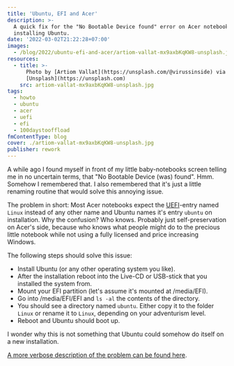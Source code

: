 ```yaml
---
title: 'Ubuntu, EFI and Acer'
description: >-
  A quick fix for the "No Bootable Device found" error on Acer notebooks after
  installing Ubuntu.
date: '2022-03-02T21:22:28+07:00'
images:
  - /blog/2022/ubuntu-efi-and-acer/artiom-vallat-mx9axbKqKW8-unsplash.jpg
resources:
  - title: >-
      Photo by [Artiom Vallat](https://unsplash.com/@virussinside) via
      [Unsplash](https://unsplash.com)
    src: artiom-vallat-mx9axbKqKW8-unsplash.jpg
tags:
  - howto
  - ubuntu
  - acer
  - uefi
  - efi
  - 100daystooffload
fmContentType: blog
cover: ./artiom-vallat-mx9axbKqKW8-unsplash.jpg
publisher: rework
---
```


A while ago I found myself in front of my little baby-notebooks screen telling me in no uncertain terms, that "No Bootable Device (was) found". Hmm. Somehow I remembered that. I also remembered that it's just a little renaming routine that would solve this annoying issue.

The problem in short: Most Acer notebooks expect the [UEFI](https://en.wikipedia.org/wiki/EFI_system_partition)-entry named `Linux` instead of any other name and Ubuntu names it's entry `ubuntu` on installation. Why the confusion? Who knows. Probably just self-preservation on Acer's side, because who knows what people might do to the precious little notebook while not using a fully licensed and price increasing Windows.

The following steps should solve this issue:

*   Install Ubuntu (or any other operating system you like).
*   After the installation reboot into the Live-CD or USB-stick that you installed the system from.
*   Mount your EFI partition (let's assume it's mounted at /media/EFI).
*   Go into /media/EFI/EFI and `ls -al` the contents of the directory.
*   You should see a directory named `ubuntu`. Either copy it to the folder `Linux` or rename it to `Linux`, depending on your adventurism level.
*   Reboot and Ubuntu should boot up.

I wonder why this is not something that Ubuntu could somehow do itself on a new installation.

[A more verbose description of the problem can be found here](http://www.slabbe.org/blogue/2018/05/installing-ubuntu-18.04-on-aspire-es-11-es1-132-c6lg/).
